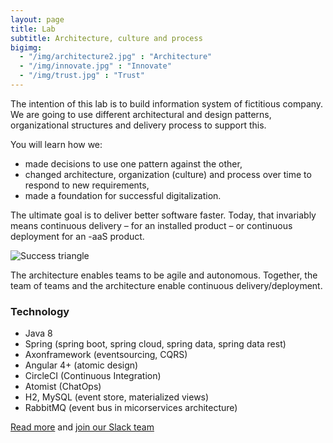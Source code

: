 ```yaml
---
layout: page
title: Lab
subtitle: Architecture, culture and process
bigimg:
  - "/img/architecture2.jpg" : "Architecture"
  - "/img/innovate.jpg" : "Innovate"
  - "/img/trust.jpg" : "Trust"
---
```


The intention of this lab is to build information system of fictitious company. We are going to use different architectural and design patterns, organizational structures and delivery process to support this.

You will learn how we:

- made decisions to use one pattern against the other,
- changed architecture, organization (culture) and process over time to respond to new requirements,
- made a foundation for successful digitalization.

The ultimate goal is to deliver better software faster. Today, that invariably means continuous delivery – for an installed product – or continuous deployment for an -aaS product.

![Success triangle](https://github.com/ivans-innovation-lab/ivans-innovation-lab.github.io/raw/master/img/successtriangle.png)

The architecture enables teams to be agile and autonomous. Together, the team of teams and the architecture enable continuous delivery/deployment. 

### Technology

- Java 8
- Spring (spring boot, spring cloud, spring data, spring data rest)
- Axonframework (eventsourcing, CQRS)
- Angular 4+ (atomic design)
- CircleCI (Continuous Integration)
- Atomist (ChatOps)
- H2, MySQL (event store, materialized views)
- RabbitMQ (event bus in micorservices architecture)

[Read more](https://www.gitbook.com/read/book/ivans-innovation-lab/my-company) and [join our Slack team](https://communityinviter.com/apps/idugalic/idugalic)


<div id="CommunityInviter"></div>
<script>
  window.CommunityInviterAsyncInit = function () {
    CommunityInviter.init({
      app_url:'idugalic',
      team_id:'idugalic'
   })
  };

  (function(d, s, id){
    var js, fjs = d.getElementsByTagName(s)[0];
    if (d.getElementById(id)) {return;}
    js = d.createElement(s); js.id = id;
    js.src = "https://communityinviter.com/js/communityinviter.js";
    fjs.parentNode.insertBefore(js, fjs);
  }(document, 'script', 'Community_Inviter'));
</script>

